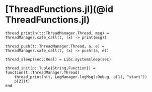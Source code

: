 # [ThreadFunctions.jl](@id ThreadFunctions.jl)

```
thread_println(t::ThreadManager.Thread, msg) = ThreadManager.safe_call(t, (x) -> print(msg))
```

```
thread_push(t::ThreadManager.Thread, a, e) = ThreadManager.safe_call(t, (x) -> push!(a, e))
```

```
thread_sleep(sec::Real) = Libc.systemsleep(sec)
```

```
thread_init(p::Tuple{String,Function}) = function(t::ThreadManager.Thread)
	thread_println(t, LogManager.logMsg(:Debug, p[1], "start"))
	p[2](t)
end
```